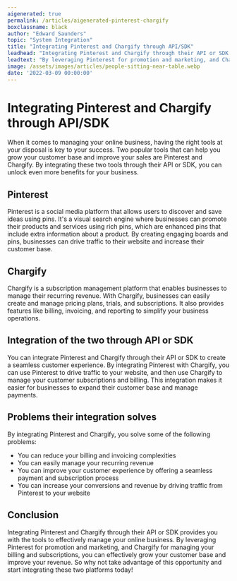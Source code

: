 ```yaml
---
aigenerated: true
permalink: /articles/aigenerated-pinterest-chargify
boxclassname: black
author: "Edward Saunders"
topic: "System Integration"
title: "Integrating Pinterest and Chargify through API/SDK"
leadhead: "Integrating Pinterest and Chargify through their API or SDK provides you with the tools to effectively manage your online business"
leadtext: "By leveraging Pinterest for promotion and marketing, and Chargify for managing your billing and subscriptions, you can effectively grow your customer base and improve your revenue. So why not take advantage of this opportunity and start integrating these two platforms today!"
image: /assets/images/articles/people-sitting-near-table.webp
date: '2022-03-09 00:00:00'
---
```

<div class="arttext"><h1>Integrating Pinterest and Chargify through API/SDK</h1>

<p>When it comes to managing your online business, having the right tools at your disposal is key to your success. Two popular tools that can help you grow your customer base and improve your sales are Pinterest and Chargify. By integrating these two tools through their API or SDK, you can unlock even more benefits for your business.</p>

<h2>Pinterest</h2>

<p>Pinterest is a social media platform that allows users to discover and save ideas using pins. It's a visual search engine where businesses can promote their products and services using rich pins, which are enhanced pins that include extra information about a product. By creating engaging boards and pins, businesses can drive traffic to their website and increase their customer base.</p>

<h2>Chargify</h2>

<p>Chargify is a subscription management platform that enables businesses to manage their recurring revenue. With Chargify, businesses can easily create and manage pricing plans, trials, and subscriptions. It also provides features like billing, invoicing, and reporting to simplify your business operations.</p>

<h2>Integration of the two through API or SDK</h2>

<p>You can integrate Pinterest and Chargify through their API or SDK to create a seamless customer experience. By integrating Pinterest with Chargify, you can use Pinterest to drive traffic to your website, and then use Chargify to manage your customer subscriptions and billing. This integration makes it easier for businesses to expand their customer base and manage payments.</p>

<h2>Problems their integration solves</h2>

<p>By integrating Pinterest and Chargify, you solve some of the following problems:</p>

<ul>
  <li>You can reduce your billing and invoicing complexities</li>
  <li>You can easily manage your recurring revenue</li>
  <li>You can improve your customer experience by offering a seamless payment and subscription process</li>
  <li>You can increase your conversions and revenue by driving traffic from Pinterest to your website</li>
</ul>

<h2>Conclusion</h2>

<p>Integrating Pinterest and Chargify through their API or SDK provides you with the tools to effectively manage your online business. By leveraging Pinterest for promotion and marketing, and Chargify for managing your billing and subscriptions, you can effectively grow your customer base and improve your revenue. So why not take advantage of this opportunity and start integrating these two platforms today!</p>

</div>